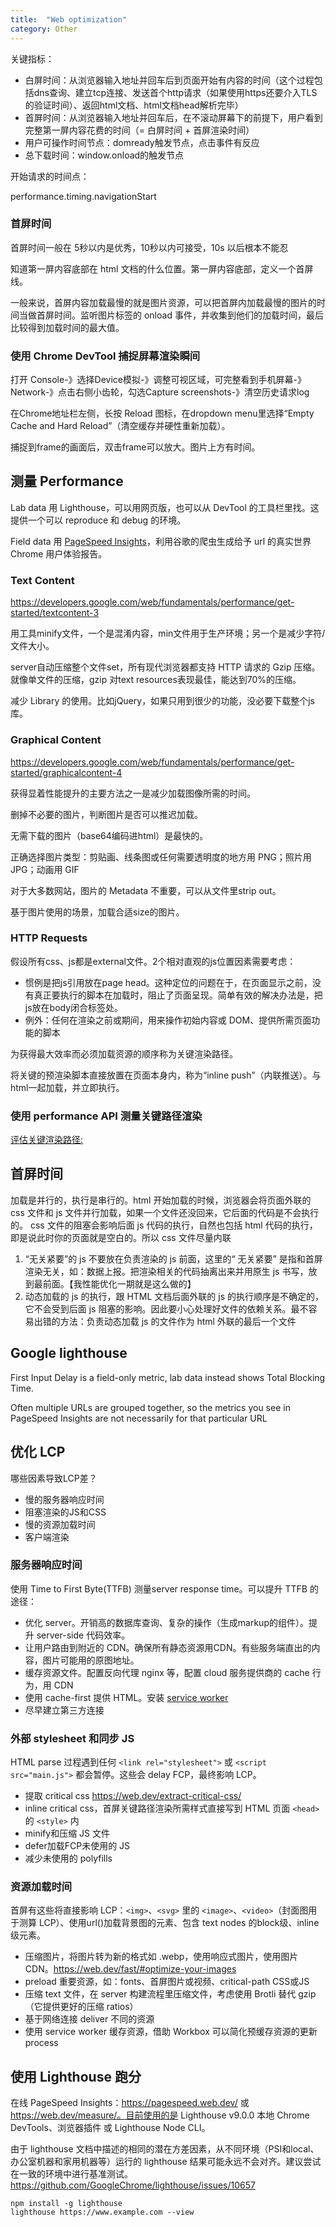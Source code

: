 ```yaml
---
title:  "Web optimization"
category: Other
---
```

关键指标：

- 白屏时间：从浏览器输入地址并回车后到页面开始有内容的时间（这个过程包括dns查询、建立tcp连接、发送首个http请求（如果使用https还要介入TLS的验证时间）、返回html文档、html文档head解析完毕）
- 首屏时间：从浏览器输入地址并回车后，在不滚动屏幕下的前提下，用户看到完整第一屏内容花费的时间（= 白屏时间 + 首屏渲染时间）
- 用户可操作时间节点：domready触发节点，点击事件有反应
- 总下载时间：window.onload的触发节点

<!--more-->

开始请求的时间点：

performance.timing.navigationStart

### 首屏时间

首屏时间一般在 5秒以内是优秀，10秒以内可接受，10s 以后根本不能忍

知道第一屏内容底部在 html 文档的什么位置。第一屏内容底部，定义一个首屏线。

一般来说，首屏内容加载最慢的就是图片资源，可以把首屏内加载最慢的图片的时间当做首屏时间。监听图片标签的 onload 事件，并收集到他们的加载时间，最后比较得到加载时间的最大值。

### 使用 Chrome DevTool 捕捉屏幕渲染瞬间

打开 Console-》选择Device模拟-》调整可视区域，可完整看到手机屏幕-》Network-》点击右侧小齿轮，勾选Capture screenshots-》清空历史请求log

在Chrome地址栏左侧，长按 Reload 图标，在dropdown menu里选择“Empty Cache and Hard Reload”（清空缓存并硬性重新加载）。

捕捉到frame的画面后，双击frame可以放大。图片上方有时间。

## 测量 Performance

Lab data 用 Lighthouse，可以用网页版，也可以从 DevTool 的工具栏里找。这提供一个可以 reproduce 和 debug 的环境。

Field data 用 [PageSpeed Insights](https://developers.google.com/speed/pagespeed/insights/)，利用谷歌的爬虫生成给予 url 的真实世界 Chrome 用户体验报告。

### Text Content

https://developers.google.com/web/fundamentals/performance/get-started/textcontent-3

用工具minify文件，一个是混淆内容，min文件用于生产环境；另一个是减少字符/文件大小。

server自动压缩整个文件set，所有现代浏览器都支持 HTTP 请求的 Gzip 压缩。就像单文件的压缩，gzip 对text resources表现最佳，能达到70%的压缩。

减少 Library 的使用。比如jQuery，如果只用到很少的功能，没必要下载整个js库。

### Graphical Content

https://developers.google.com/web/fundamentals/performance/get-started/graphicalcontent-4

获得显着性能提升的主要方法之一是减少加载图像所需的时间。

删掉不必要的图片，判断图片是否可以推迟加载。

无需下载的图片（base64编码进html）是最快的。

正确选择图片类型：剪贴画、线条图或任何需要透明度的地方用 PNG；照片用 JPG；动画用 GIF

对于大多数网站，图片的 Metadata 不重要，可以从文件里strip out。

基于图片使用的场景，加载合适size的图片。

### HTTP Requests

假设所有css、js都是external文件。2个相对直观的js位置因素需要考虑：
- 惯例是把js引用放在page head。这种定位的问题在于，在页面显示之前，没有真正要执行的脚本在加载时，阻止了页面呈现。简单有效的解决办法是，把js放在body闭合标签处。
- 例外：任何在渲染之前或期间，用来操作初始内容或 DOM、提供所需页面功能的脚本

为获得最大效率而必须加载资源的顺序称为关键渲染路径。

将关键的预渲染脚本直接放置在页面本身内，称为“inline push”（内联推送）。与html一起加载，并立即执行。

### 使用 performance API 测量关键路径渲染

[评估关键渲染路径:](https://developers.google.com/web/fundamentals/performance/critical-rendering-path/measure-crp?hl=zh-cn)


## 首屏时间

加载是并行的，执行是串行的。html 开始加载的时候，浏览器会将页面外联的 css 文件和 js 文件并行加载，如果一个文件还没回来，它后面的代码是不会执行的。
css 文件的阻塞会影响后面 js 代码的执行，自然也包括 html 代码的执行，即是说此时你的页面就是空白的。所以 css 文件尽量内联

1. “无关紧要”的 js 不要放在负责渲染的 js 前面，这里的“ 无关紧要” 是指和首屏渲染无关，如：数据上报。把渲染相关的代码抽离出来并用原生 js 书写，放到最前面。【我性能优化一期就是这么做的】
2. 动态加载的 js 的执行，跟 HTML 文档后面外联的 js 的执行顺序是不确定的，它不会受到后面 js 阻塞的影响。因此要小心处理好文件的依赖关系。最不容易出错的方法：负责动态加载 js 的文件作为 html 外联的最后一个文件

## Google lighthouse

First Input Delay is a field-only metric, lab data instead shows Total Blocking Time.

Often multiple URLs are grouped together, so the metrics you see in PageSpeed Insights are not necessarily for that particular URL

## 优化 LCP

哪些因素导致LCP差？
- 慢的服务器响应时间
- 阻塞渲染的JS和CSS
- 慢的资源加载时间
- 客户端渲染

### 服务器响应时间

使用 Time to First Byte(TTFB) 测量server response time。可以提升 TTFB 的途径：

- 优化 server。开销高的数据库查询、复杂的操作（生成markup的组件）。提升 server-side 代码效率。
- 让用户路由到附近的 CDN。确保所有静态资源用CDN。有些服务端直出的内容，图片可能用的原图地址。
- 缓存资源文件。配置反向代理 nginx 等，配置 cloud 服务提供商的 cache 行为，用 CDN
- 使用 cache-first 提供 HTML。安装 [service worker](https://philipwalton.com/articles/smaller-html-payloads-with-service-workers/)
- 尽早建立第三方连接

### 外部 stylesheet 和同步 JS

HTML parse 过程遇到任何 `<link rel="stylesheet">` 或 `<script src="main.js">` 都会暂停。这些会 delay FCP，最终影响 LCP。

- 提取 critical css https://web.dev/extract-critical-css/
- inline critical css，首屏关键路径渲染所需样式直接写到 HTML 页面 `<head>` 的 `<style>` 内
- minify和压缩 JS 文件
- defer加载FCP未使用的 JS
- 减少未使用的 polyfills

### 资源加载时间

首屏有这些将直接影响 LCP：`<img>`、`<svg>` 里的 `<image>`、`<video>`（封面图用于测算 LCP）、使用url()加载背景图的元素、包含 text nodes 的block级、inline级元素。

- 压缩图片，将图片转为新的格式如 .webp，使用响应式图片，使用图片 CDN。https://web.dev/fast/#optimize-your-images
- preload 重要资源，如：fonts、首屏图片或视频、critical-path CSS或JS
- 压缩 text 文件，在 server 构建流程里压缩文件，考虑使用 Brotli 替代 gzip（它提供更好的压缩 ratios）
- 基于网络连接 deliver 不同的资源
- 使用 service worker 缓存资源，借助 Workbox 可以简化预缓存资源的更新 process

## 使用 Lighthouse 跑分

在线 PageSpeed Insights：https://pagespeed.web.dev/ 或 https://web.dev/measure/。目前使用的是 Lighthouse v9.0.0
本地 Chrome DevTools、浏览器插件 或 Lighthouse Node CLI。

由于 lighthouse 文档中描述的相同的潜在方差因素，从不同环境（PSI和local、办公室机器和家用机器等）运行的 lighthouse 结果可能永远不会对齐。建议尝试在一致的环境中进行基准测试。https://github.com/GoogleChrome/lighthouse/issues/10657

```shell
npm install -g lighthouse
lighthouse https://www.example.com --view
```